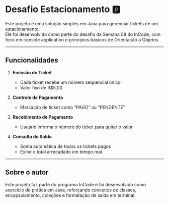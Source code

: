 # Desafio Estacionamento 🅿️

Este projeto é uma solução simples em Java para gerenciar tickets de um estacionamento.  
Ele foi desenvolvido como parte do desafio da Semana 08 do InCode, com foco em console application e princípios básicos
de Orientação a Objetos.

---

## Funcionalidades

1. **Emissão de Ticket**
    - Cada ticket recebe um número sequencial único
    - Valor fixo de R$5,00

2. **Controle de Pagamento**
    - Marcação de ticket como “PAGO” ou “PENDENTE”

3. **Recebimento de Pagamento**
    - Usuário informa o número do ticket para quitar o valor

4. **Consulta de Saldo**
    - Soma automática de todos os tickets pagos
    - Exibe o total arrecadado em tempo real

---
## Sobre o autor
Este projeto faz parte do programa InCode e foi desenvolvido como exercício de prática em Java, reforçando conceitos de classes, encapsulamento, coleções e formatação de saída em terminal.